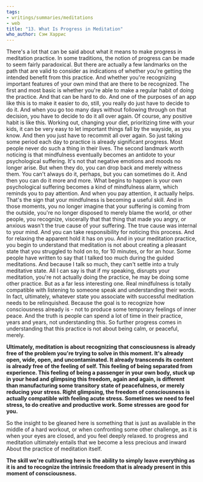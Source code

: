 ```yaml
---
tags:
- writings/summaries/meditations
- web
title: "13. What Is Progress in Meditation"
who_author: Сэм Харрис
---
```


There's a lot that can be said about what it means to make progress in meditation practice. In some traditions, the notion of progress can be made to seem fairly paradoxical. But there are actually a few landmarks on the path that are valid to consider as indications of whether you're getting the intended benefit from this practice. And whether you're recognizing important features of your own mind that are there to be recognized. The first and most basic is whether you're able to make a regular habit of doing the practice. And that can be hard to do. And one of the purposes of an app like this is to make it easier to do, still, you really do just have to decide to do it. And when you go too many days without following through on that decision, you have to decide to do it all over again. Of course, any positive habit is like this. Working out, changing your diet, prioritizing time with your kids, it can be very easy to let important things fall by the wayside, as you know. And then you just have to recommit all over again. So just taking some period each day to practice is already significant progress. Most people never do such a thing in their lives. The second landmark worth noticing is that mindfulness eventually becomes an antidote to your psychological suffering. It's not that negative emotions and moods no longer arise. But when they do, you can drop back and merely witness them. You can't always do it, perhaps, but you can sometimes do it. And then you can do it more and more. What begins to happen is your own psychological suffering becomes a kind of mindfulness alarm, which reminds you to pay attention. And when you pay attention, it actually helps. That's the sign that your mindfulness is becoming a useful skill. And in those moments, you no longer imagine that your suffering is coming from the outside, you're no longer disposed to merely blame the world, or other people, you recognize, viscerally that that thing that made you angry, or anxious wasn't the true cause of your suffering. The true cause was internal to your mind. And you can take responsibility for noticing this process. And for relaxing the apparent hold it has on you. And in your meditation practice, you begin to understand that meditation is not about creating a pleasant state that you struggled to hold on to, for 10 minutes, or for an hour. Some people have written to say that I talked too much during the guided meditations. And because I talk so much, they can't settle into a truly meditative state. All I can say is that if my speaking, disrupts your meditation, you're not actually doing the practice, he may be doing some other practice. But as a far less interesting one. Real mindfulness is totally compatible with listening to someone speak and understanding their words. In fact, ultimately, whatever state you associate with successful meditation needs to be relinquished.
Because the goal is to recognize how consciousness already is - not to produce some temporary feelings of inner peace. And the truth is people can spend a lot of time in their practice, years and years, not understanding this. So further progress comes in understanding that this practice is not about being calm, or peaceful, merely. 

**Ultimately, meditation is about recognizing that consciousness is already free of the problem you're trying to solve in this moment. It's already open, wide, open, and uncontaminated. It already transcends its content is already free of the feeling of self. This feeling of being separated from experience. This feeling of being a passenger in your own body, stuck up in your head and glimpsing this freedom, again and again, is different than manufacturing some transitory state of peacefulness, or merely reducing your stress. Right glimpsing, the freedom of consciousness is actually compatible with feeling acute stress. Sometimes we need to feel stress, to do creative and productive work. Some stresses are good for you.**

 So the insight to be gleaned here is something that is just as available in the middle of a hard workout, or when confronting some other challenge, as it is when your eyes are closed, and you feel deeply relaxed. to progress and meditation ultimately entails that we become a less precious and inward About the practice of meditation itself. 

**The skill we're cultivating here is the ability to simply leave everything as it is and to recognize the intrinsic freedom that is already present in this moment of consciousness.**